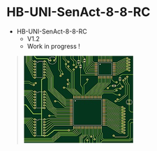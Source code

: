 # HB-UNI-SenAct-8-8-RC

+ HB-UNI-SenAct-8-8-RC
	+ V1.2
	+ Work in progress !
>![](https://github.com/Backkevin/My_Homematic_Project/blob/master/HB-UNI-SenAct-8-8-RC/IMAGE/Default.jpg)
